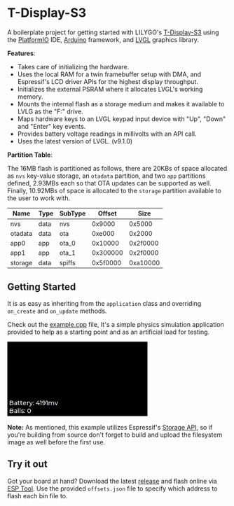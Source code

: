 # T-Display-S3
 A boilerplate project for getting started with LILYGO's [T-Display-S3](https://www.lilygo.cc/products/t-display-s3) using the [PlatformIO](https://platformio.org) IDE, [Arduino](https://www.arduino.cc/) framework, and [LVGL](https://lvgl.io/) graphics library.

**Features**:
 - Takes care of initializing the hardware.
 - Uses the local RAM for a twin framebuffer setup with DMA, and Espressif's LCD driver APIs for the highest display throughput.
 - Initializes the external PSRAM where it allocates LVGL's working memory.
 - Mounts the internal flash as a storage medium and makes it available to LVLG as the "F:" drive.
 - Maps hardware keys to an LVGL keypad input device with "Up", "Down" and "Enter" key events.
 - Provides battery voltage readings in millivolts with an API call.
 - Uses the latest version of LVGL. (v9.1.0)
 
 **Partition Table**:

The 16MB flash is partitioned as follows, there are 20KBs of space allocated as `nvs` key-value storage, an `otadata` partition, and two `app` partitions defined, 2.93MBs each so that OTA updates can be supported as well. Finally, 10.92MBs of space is allocated to the `storage` partition available to the user to work with.

| Name     | Type | SubType | Offset   | Size     |
|----------|------|---------|----------|----------|
| nvs      | data | nvs     | 0x9000   | 0x5000   |
| otadata  | data | ota     | 0xe000   | 0x2000   |
| app0     | app  | ota_0   | 0x10000  | 0x2f0000 |
| app1     | app  | ota_1   | 0x300000 | 0x2f0000 |
| storage  | data | spiffs  | 0x5f0000 | 0xa10000 |

## Getting Started
It is as easy as inheriting from the `application` class and overriding `on_create` and `on_update` methods. 

Check out the [example.cpp](src/example/example.cpp) file, It's a simple physics simulation application provided to help as a starting point and as an artificial load for testing.

![docs/example.gif](docs/example.gif?raw=true)

**Note:** As mentioned, this example utilizes Espressif's [Storage API](https://docs.espressif.com/projects/esp-idf/en/latest/esp32s3/api-reference/storage/index.html), so if you're building from source don't forget to build and upload the filesystem image as well before the first use.

## Try it out

Got your board at hand? Download the latest [release](https://github.com/KamranAghlami/T-Display-S3/releases/latest) and flash online via [ESP Tool](https://espressif.github.io/esptool-js). Use the provided `offsets.json` file to specify which address to flash each bin file to.

